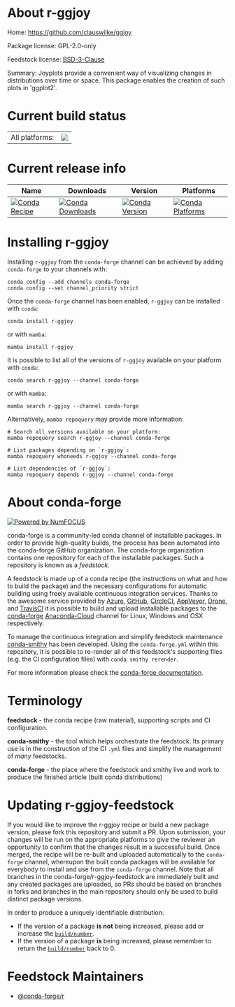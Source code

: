 About r-ggjoy
=============

Home: https://github.com/clauswilke/ggjoy

Package license: GPL-2.0-only

Feedstock license: [BSD-3-Clause](https://github.com/conda-forge/r-ggjoy-feedstock/blob/main/LICENSE.txt)

Summary: Joyplots provide a convenient way of visualizing changes in distributions over time or space. This package enables the creation of such plots in 'ggplot2'.

Current build status
====================


<table><tr><td>All platforms:</td>
    <td>
      <a href="https://dev.azure.com/conda-forge/feedstock-builds/_build/latest?definitionId=3390&branchName=main">
        <img src="https://dev.azure.com/conda-forge/feedstock-builds/_apis/build/status/r-ggjoy-feedstock?branchName=main">
      </a>
    </td>
  </tr>
</table>

Current release info
====================

| Name | Downloads | Version | Platforms |
| --- | --- | --- | --- |
| [![Conda Recipe](https://img.shields.io/badge/recipe-r--ggjoy-green.svg)](https://anaconda.org/conda-forge/r-ggjoy) | [![Conda Downloads](https://img.shields.io/conda/dn/conda-forge/r-ggjoy.svg)](https://anaconda.org/conda-forge/r-ggjoy) | [![Conda Version](https://img.shields.io/conda/vn/conda-forge/r-ggjoy.svg)](https://anaconda.org/conda-forge/r-ggjoy) | [![Conda Platforms](https://img.shields.io/conda/pn/conda-forge/r-ggjoy.svg)](https://anaconda.org/conda-forge/r-ggjoy) |

Installing r-ggjoy
==================

Installing `r-ggjoy` from the `conda-forge` channel can be achieved by adding `conda-forge` to your channels with:

```
conda config --add channels conda-forge
conda config --set channel_priority strict
```

Once the `conda-forge` channel has been enabled, `r-ggjoy` can be installed with `conda`:

```
conda install r-ggjoy
```

or with `mamba`:

```
mamba install r-ggjoy
```

It is possible to list all of the versions of `r-ggjoy` available on your platform with `conda`:

```
conda search r-ggjoy --channel conda-forge
```

or with `mamba`:

```
mamba search r-ggjoy --channel conda-forge
```

Alternatively, `mamba repoquery` may provide more information:

```
# Search all versions available on your platform:
mamba repoquery search r-ggjoy --channel conda-forge

# List packages depending on `r-ggjoy`:
mamba repoquery whoneeds r-ggjoy --channel conda-forge

# List dependencies of `r-ggjoy`:
mamba repoquery depends r-ggjoy --channel conda-forge
```


About conda-forge
=================

[![Powered by
NumFOCUS](https://img.shields.io/badge/powered%20by-NumFOCUS-orange.svg?style=flat&colorA=E1523D&colorB=007D8A)](https://numfocus.org)

conda-forge is a community-led conda channel of installable packages.
In order to provide high-quality builds, the process has been automated into the
conda-forge GitHub organization. The conda-forge organization contains one repository
for each of the installable packages. Such a repository is known as a *feedstock*.

A feedstock is made up of a conda recipe (the instructions on what and how to build
the package) and the necessary configurations for automatic building using freely
available continuous integration services. Thanks to the awesome service provided by
[Azure](https://azure.microsoft.com/en-us/services/devops/), [GitHub](https://github.com/),
[CircleCI](https://circleci.com/), [AppVeyor](https://www.appveyor.com/),
[Drone](https://cloud.drone.io/welcome), and [TravisCI](https://travis-ci.com/)
it is possible to build and upload installable packages to the
[conda-forge](https://anaconda.org/conda-forge) [Anaconda-Cloud](https://anaconda.org/)
channel for Linux, Windows and OSX respectively.

To manage the continuous integration and simplify feedstock maintenance
[conda-smithy](https://github.com/conda-forge/conda-smithy) has been developed.
Using the ``conda-forge.yml`` within this repository, it is possible to re-render all of
this feedstock's supporting files (e.g. the CI configuration files) with ``conda smithy rerender``.

For more information please check the [conda-forge documentation](https://conda-forge.org/docs/).

Terminology
===========

**feedstock** - the conda recipe (raw material), supporting scripts and CI configuration.

**conda-smithy** - the tool which helps orchestrate the feedstock.
                   Its primary use is in the construction of the CI ``.yml`` files
                   and simplify the management of *many* feedstocks.

**conda-forge** - the place where the feedstock and smithy live and work to
                  produce the finished article (built conda distributions)


Updating r-ggjoy-feedstock
==========================

If you would like to improve the r-ggjoy recipe or build a new
package version, please fork this repository and submit a PR. Upon submission,
your changes will be run on the appropriate platforms to give the reviewer an
opportunity to confirm that the changes result in a successful build. Once
merged, the recipe will be re-built and uploaded automatically to the
`conda-forge` channel, whereupon the built conda packages will be available for
everybody to install and use from the `conda-forge` channel.
Note that all branches in the conda-forge/r-ggjoy-feedstock are
immediately built and any created packages are uploaded, so PRs should be based
on branches in forks and branches in the main repository should only be used to
build distinct package versions.

In order to produce a uniquely identifiable distribution:
 * If the version of a package **is not** being increased, please add or increase
   the [``build/number``](https://docs.conda.io/projects/conda-build/en/latest/resources/define-metadata.html#build-number-and-string).
 * If the version of a package **is** being increased, please remember to return
   the [``build/number``](https://docs.conda.io/projects/conda-build/en/latest/resources/define-metadata.html#build-number-and-string)
   back to 0.

Feedstock Maintainers
=====================

* [@conda-forge/r](https://github.com/conda-forge/r/)

